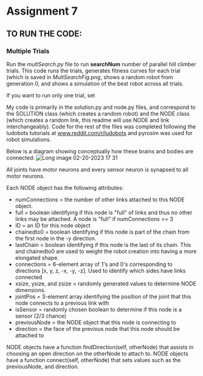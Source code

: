 # Assignment 7

## TO RUN THE CODE:
### Multiple Trials
Run the _multSearch.py_ file to run **searchNum** number of parallel hill climber trials. This code runs the trials, generates fitness curves for each trial (which is saved in _MultSearchFig.png_, shows a random robot from generation 0, and shows a simulation of the best robot across all trials. 

If you want to run only one trial, set 

My code is primarily in the solution.py and node.py files, and correspond to the SOLUTION class (which creates a random robot) and the NODE class (which creates a random link, this readme will use NODE and link interchangeably). Code for the rest of the files was completed following the ludobots tutorials at www.reddit.com/r/ludobots and pyrosim was used for robot simulations. 

Below is a diagram showing conceptually how these brains and bodies are connected:
![Long image 02-20-2023 17 31](https://user-images.githubusercontent.com/68355843/220213085-07b2da2f-8ddd-428a-8910-ea943626556f.jpg)

All joints have motor neurons and every sensor neuron is synapsed to all motor neurons.

Each NODE object has the following attributes:
- numConnections = the number of other links attached to this NODE object.
- full = boolean identifying if this node is "full" of links and thus no other links may be attached. A node is "full" if numConnections == 3
- ID = an ID for this node object
- chainedto0 = boolean identifying if this node is part of the chain from the first node in the -y direction.
- lastChain = boolean identifying if this node is the last of its chain. This and chainedto0 are used to weight the robot creation into having a more elongated shape.
- connections = 6-element array of 1's and 0's corresponding to directions [x, y, z, -x, -y, -z]. Used to identify which sides have links connected
- xsize, ysize, and zsize = randomly generated values to determine NODE dimensions.
- jointPos = 3-element array identifying the position of the joint that this node connects to a previous link with 
- isSensor = randomly chosen boolean to determine if this node is a sensor (2/3 chance)
- previousNode = the NODE object that this node is connecting to
- direction = the face of the previous node that this node should be attached to

NODE objects have a function findDirection(self, otherNode) that assists in choosing an open direction on the otherNode to attach to.
NODE objects have a function connect(self, otherNode) that sets values such as the previousNode, and direction.





